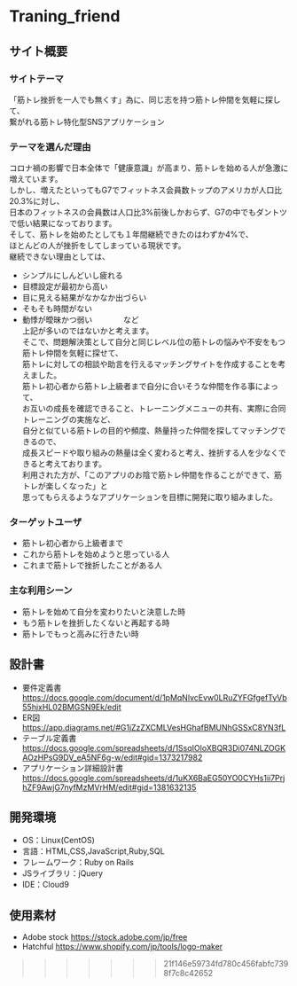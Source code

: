 # Traning_friend

## サイト概要
### サイトテーマ
「筋トレ挫折を一人でも無くす」為に、同じ志を持つ筋トレ仲間を気軽に探して、</br>
繋がれる筋トレ特化型SNSアプリケーション

### テーマを選んだ理由
コロナ禍の影響で日本全体で「健康意識」が高まり、筋トレを始める人が急激に増えています。</br>
しかし、増えたといってもG7でフィットネス会員数トップのアメリカが人口比20.3%に対し、</br>
日本のフィットネスの会員数は人口比3%前後しかおらず、G7の中でもダントツで低い結果になっております。</br>
そして、筋トレを始めたとしても１年間継続できたのはわずか4%で、</br>
ほとんどの人が挫折をしてしまっている現状です。</br>
継続できない理由としては、</br>
- シンプルにしんどいし疲れる
- 目標設定が最初から高い
- 目に見える結果がなかなか出づらい
- そもそも時間がない
- 動悸が曖昧かつ弱い　　　　など</br>
上記が多いのではないかと考えます。</br>
そこで、問題解決策として自分と同じレベル位の筋トレの悩みや不安をもつ筋トレ仲間を気軽に探せて、</br>
筋トレに対しての相談や助言を行えるマッチングサイトを作成することを考えました。</br>
筋トレ初心者から筋トレ上級者まで自分に合いそうな仲間を作る事によって、</br>
お互いの成長を確認できること、トレーニングメニューの共有、実際に合同トレーニングの実施など、</br>
自分と似ている筋トレの目的や頻度、熱量持った仲間を探してマッチングできるので、</br>
成長スピードや取り組みの熱量は全く変わると考え、挫折する人を少なくできると考えております。</br>
利用された方が、「このアプリのお陰で筋トレ仲間を作ることができて、筋トレが楽しくなった」と</br>
思ってもらえるようなアプリケーションを目標に開発に取り組みました。

### ターゲットユーザ
- 筋トレ初心者から上級者まで
- これから筋トレを始めようと思っている人
- これまで筋トレで挫折したことがある人

### 主な利用シーン
- 筋トレを始めて自分を変わりたいと決意した時
- もう筋トレを挫折したくないと再起する時
- 筋トレでもっと高みに行きたい時

## 設計書
- 要件定義書
https://docs.google.com/document/d/1pMqNlvcEvw0LRuZYFGfgefTyVb55hjxHL02BMGSN9Ek/edit
- ER図</br>
https://app.diagrams.net/#G1jZzZXCMLVesHGhafBMUNhGSSxC8YN3fL
- テーブル定義書<br>
https://docs.google.com/spreadsheets/d/1SsqIOloXBQR3Di074NLZOGKAOzHPsG9DV_eA5NF6g-w/edit#gid=1373217982
- アプリケーション詳細設計書</br>
https://docs.google.com/spreadsheets/d/1uKX6BaEG50YO0CYHs1ii7PrjhZF9AwjG7nyfMzMVrHM/edit#gid=1381632135

## 開発環境
- OS：Linux(CentOS)
- 言語：HTML,CSS,JavaScript,Ruby,SQL
- フレームワーク：Ruby on Rails
- JSライブラリ：jQuery
- IDE：Cloud9

## 使用素材
- Adobe stock
https://stock.adobe.com/jp/free
- Hatchful
https://www.shopify.com/jp/tools/logo-maker
>>>>>>> 21f146e59734fd780c456fabfc7398f7c8c42652
